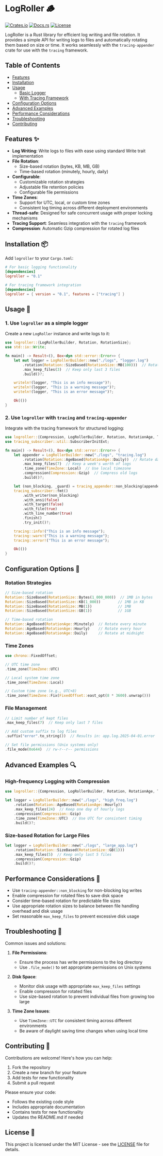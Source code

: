 # LogRoller 🪵

[![Crates.io](https://img.shields.io/crates/v/logroller)](https://crates.io/crates/logroller)
[![Docs.rs](https://docs.rs/logroller/badge.svg)](https://docs.rs/logroller)
[![License](https://img.shields.io/crates/l/logroller)](https://img.shields.io/crates/l/logroller)

LogRoller is a Rust library for efficient log writing and file rotation. It provides a simple API for writing logs to files and automatically rotating them based on size or time. It works seamlessly with the `tracing-appender` crate for use with the `tracing` framework.

## Table of Contents

- [Features](#features-)
- [Installation](#installation-)
- [Usage](#usage-)
  - [Basic Logger](#1-use-logroller-as-a-simple-logger)
  - [With Tracing Framework](#2-use-logroller-with-tracing-and-tracing-appender)
- [Configuration Options](#configuration-options-)
- [Advanced Examples](#advanced-examples-)
- [Performance Considerations](#performance-considerations-)
- [Troubleshooting](#troubleshooting-)
- [Contributing](#contributing-)

## Features ✨

- **Log Writing**: Write logs to files with ease using standard Write trait implementation
- **File Rotation**:
  - Size-based rotation (bytes, KB, MB, GB)
  - Time-based rotation (minutely, hourly, daily)
- **Configurable**:
  - Customizable rotation strategies
  - Adjustable file retention policies
  - Configurable file permissions
- **Time Zones**:
  - Support for UTC, local, or custom time zones
  - Consistent log timing across different deployment environments
- **Thread-safe**: Designed for safe concurrent usage with proper locking mechanisms
- **Tracing Support**: Seamless integration with the `tracing` framework
- **Compression**: Automatic Gzip compression for rotated log files

## Installation 📦

Add `logroller` to your `Cargo.toml`:

```toml
# For basic logging functionality
[dependencies]
logroller = "0.1"

# For tracing framework integration
[dependencies]
logroller = { version = "0.1", features = ["tracing"] }
```

## Usage 🚀

### 1. Use `logroller` as a simple logger

Create a new `LogRoller` instance and write logs to it:

```rust
use logroller::{LogRollerBuilder, Rotation, RotationSize};
use std::io::Write;

fn main() -> Result<(), Box<dyn std::error::Error>> {
    let mut logger = LogRollerBuilder::new("./logs", "logger.log")
        .rotation(Rotation::SizeBased(RotationSize::MB(100)))  // Rotate at 100MB
        .max_keep_files(3)  // Keep only last 3 files
        .build()?;

    writeln!(logger, "This is an info message")?;
    writeln!(logger, "This is a warning message")?;
    writeln!(logger, "This is an error message")?;

    Ok(())
}
```

### 2. Use `logroller` with `tracing` and `tracing-appender`

Integrate with the tracing framework for structured logging:

```rust
use logroller::{Compression, LogRollerBuilder, Rotation, RotationAge, TimeZone};
use tracing_subscriber::util::SubscriberInitExt;

fn main() -> Result<(), Box<dyn std::error::Error>> {
    let appender = LogRollerBuilder::new("./logs", "tracing.log")
        .rotation(Rotation::AgeBased(RotationAge::Daily))  // Rotate daily
        .max_keep_files(7)  // Keep a week's worth of logs
        .time_zone(TimeZone::Local)  // Use local timezone
        .compression(Compression::Gzip)  // Compress old logs
        .build()?;

    let (non_blocking, _guard) = tracing_appender::non_blocking(appender);
    tracing_subscriber::fmt()
        .with_writer(non_blocking)
        .with_ansi(false)
        .with_target(false)
        .with_file(true)
        .with_line_number(true)
        .finish()
        .try_init()?;

    tracing::info!("This is an info message");
    tracing::warn!("This is a warning message");
    tracing::error!("This is an error message");

    Ok(())
}
```

## Configuration Options 🔧

### Rotation Strategies

```rust
// Size-based rotation
Rotation::SizeBased(RotationSize::Bytes(1_000_000))  // 1MB in bytes
Rotation::SizeBased(RotationSize::KB(1_000))        // 1MB in KB
Rotation::SizeBased(RotationSize::MB(1))            // 1MB
Rotation::SizeBased(RotationSize::GB(1))            // 1GB

// Time-based rotation
Rotation::AgeBased(RotationAge::Minutely)  // Rotate every minute
Rotation::AgeBased(RotationAge::Hourly)    // Rotate every hour
Rotation::AgeBased(RotationAge::Daily)     // Rotate at midnight
```

### Time Zones

```rust
use chrono::FixedOffset;

// UTC time zone
.time_zone(TimeZone::UTC)

// Local system time zone
.time_zone(TimeZone::Local)

// Custom time zone (e.g., UTC+8)
.time_zone(TimeZone::Fix(FixedOffset::east_opt(8 * 3600).unwrap()))
```

### File Management

```rust
// Limit number of kept files
.max_keep_files(7)  // Keep only last 7 files

// Add custom suffix to log files
.suffix("error".to_string())  // Results in: app.log.2025-04-01.error

// Set file permissions (Unix systems only)
.file_mode(0o644)  // rw-r--r-- permissions
```

## Advanced Examples 🔍

### High-frequency Logging with Compression

```rust
use logroller::{Compression, LogRollerBuilder, Rotation, RotationAge, TimeZone};

let logger = LogRollerBuilder::new("./logs", "high_freq.log")
    .rotation(Rotation::AgeBased(RotationAge::Hourly))
    .max_keep_files(24)  // Keep one day of hourly logs
    .compression(Compression::Gzip)
    .time_zone(TimeZone::UTC)  // Use UTC for consistent timing
    .build()?;
```

### Size-based Rotation for Large Files

```rust
let logger = LogRollerBuilder::new("./logs", "large_app.log")
    .rotation(Rotation::SizeBased(RotationSize::GB(1)))
    .max_keep_files(5)  // Keep only last 5 files
    .compression(Compression::Gzip)
    .build()?;
```

## Performance Considerations 🚀

- Use `tracing-appender::non_blocking` for non-blocking log writes
- Enable compression for rotated files to save disk space
- Consider time-based rotation for predictable file sizes
- Use appropriate rotation sizes to balance between file handling overhead and disk usage
- Set reasonable `max_keep_files` to prevent excessive disk usage

## Troubleshooting 🔧

Common issues and solutions:

1. **File Permissions**:

   - Ensure the process has write permissions to the log directory
   - Use `.file_mode()` to set appropriate permissions on Unix systems

2. **Disk Space**:

   - Monitor disk usage with appropriate `max_keep_files` settings
   - Enable compression for rotated files
   - Use size-based rotation to prevent individual files from growing too large

3. **Time Zone Issues**:
   - Use `TimeZone::UTC` for consistent timing across different environments
   - Be aware of daylight saving time changes when using local time

## Contributing 🤝

Contributions are welcome! Here's how you can help:

1. Fork the repository
2. Create a new branch for your feature
3. Add tests for new functionality
4. Submit a pull request

Please ensure your code:

- Follows the existing code style
- Includes appropriate documentation
- Contains tests for new functionality
- Updates the README.md if needed

## License 📄

This project is licensed under the MIT License - see the [LICENSE](LICENSE) file for details.
